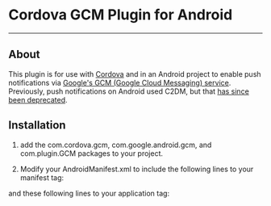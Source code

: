 # Cordova GCM Plugin for Android

---

## About

This plugin is for use with [Cordova](http://incubator.apache.org/cordova/) and in an Android project to enable push notifications via [Google's GCM (Google Cloud Messaging) service](http://developer.android.com/guide/google/gcm/index.html). Previously, push notifications on Android used C2DM, but that [has since been deprecated](http://developer.android.com/guide/google/gcm/c2dm.html).

## Installation

1. add the com.cordova.gcm, com.google.android.gcm, and com.plugin.GCM packages to your project.

2. Modify your AndroidManifest.xml to include the following lines to your manifest tag:

  <uses-permission android:name="android.permission.GET_ACCOUNTS" />
  <uses-permission android:name="android.permission.WAKE_LOCK" />

  <uses-permission android:name="com.google.android.c2dm.permission.RECEIVE" />
  <permission android:name="com.deltek.konamobile.permission.C2D_MESSAGE" android:protectionLevel="signature" />
  <uses-permission android:name="com.deltek.konamobile.permission.C2D_MESSAGE" />

and these following lines to your application tag:

  <receiver android:name="com.google.android.gcm.GCMBroadcastReceiver" android:permission="com.google.android.c2dm.permission.SEND" >
    <intent-filter>
      <action android:name="com.google.android.c2dm.intent.RECEIVE" />
      <action android:name="com.google.android.c2dm.intent.REGISTRATION" />
      <category android:name="com.deltek.konamobile" />
    </intent-filter>
  </receiver>

  <service android:name="com.deltek.konamobile.GCMIntentService" />


